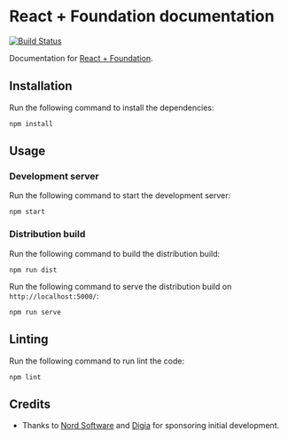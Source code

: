 # React + Foundation documentation

[![Build Status](https://travis-ci.org/digiaonline/react-foundation-docs.svg?branch=master)](https://travis-ci.org/digiaonline/react-foundation-docs)

Documentation for [React + Foundation](http://github.com/nordsoftware/react-foundation).

## Installation

Run the following command to install the dependencies:

```
npm install
```

## Usage

### Development server

Run the following command to start the development server:

```
npm start
```

### Distribution build

Run the following command to build the distribution build:

```
npm run dist
```

Run the following command to serve the distribution build on `http://localhost:5000/`:

```
npm run serve
```

## Linting

Run the following command to run lint the code:

```
npm lint
```

## Credits

* Thanks to [Nord Software](https://twitter.com/nordsoftware) and [Digia](https://digia.com/en/) for sponsoring initial development.
